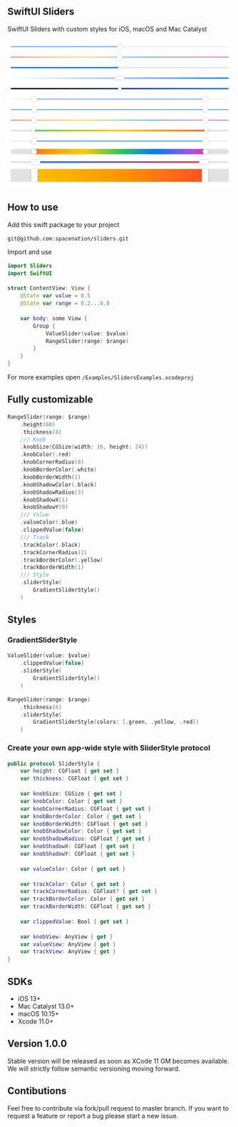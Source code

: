 ## SwiftUI Sliders

SwiftUI Sliders with custom styles for iOS, macOS and Mac Catalyst

<center>
<img src="Resources/sliders.png"/>
</center>

## How to use

Add this swift package to  your project
```
git@github.com:spacenation/sliders.git
```

Import and use

```swift
import Sliders
import SwiftUI

struct ContentView: View {
    @State var value = 0.5
    @State var range = 0.2...0.8
    
    var body: some View {
        Group {
            ValueSlider(value: $value)
            RangeSlider(range: $range)
        }
    }
}
```
For more examples open `/Examples/SlidersExamples.xcodeproj`

## Fully customizable
```swift
RangeSlider(range: $range)
    .height(60)
    .thickness(8)
    /// Knob
    .knobSize(CGSize(width: 16, height: 24))
    .knobColor(.red)
    .knobCornerRadius(8)
    .knobBorderColor(.white)
    .knobBorderWidth(1)
    .knobShadowColor(.black)
    .knobShadowRadius(3)
    .knobShadowX(1)
    .knobShadowY(0)
    /// Value
    .valueColor(.blue)
    .clippedValue(false)
    /// Track
    .trackColor(.black)
    .trackCornerRadius(2)
    .trackBorderColor(.yellow)
    .trackBorderWidth(1)
    /// Style
    .sliderStyle(
        GradientSliderStyle()
    )
```

## Styles
### GradientSliderStyle
```swift
ValueSlider(value: $value)
    .clippedValue(false)
    .sliderStyle(
        GradientSliderStyle()
    )
```
```swift
RangeSlider(range: $range)
    .thickness(6)
    .sliderStyle(
        GradientSliderStyle(colors: [.green, .yellow, .red])
    )
```

### Create your own app-wide style with SliderStyle protocol
```swift
public protocol SliderStyle {
    var height: CGFloat { get set }
    var thickness: CGFloat { get set }
    
    var knobSize: CGSize { get set }
    var knobColor: Color { get set }
    var knobCornerRadius: CGFloat { get set }
    var knobBorderColor: Color { get set }
    var knobBorderWidth: CGFloat { get set }
    var knobShadowColor: Color { get set }
    var knobShadowRadius: CGFloat { get set }
    var knobShadowX: CGFloat { get set }
    var knobShadowY: CGFloat { get set }
    
    var valueColor: Color { get set }
    
    var trackColor: Color { get set }
    var trackCornerRadius: CGFloat? { get set }
    var trackBorderColor: Color { get set }
    var trackBorderWidth: CGFloat { get set }
        
    var clippedValue: Bool { get set }
    
    var knobView: AnyView { get }
    var valueView: AnyView { get }
    var trackView: AnyView { get }
}
```



## SDKs
- iOS 13+
- Mac Catalyst 13.0+
- macOS 10.15+
- Xcode 11.0+

## Version 1.0.0
Stable version will be released as soon as XCode 11 GM becomes available. We will strictly follow semantic versioning moving forward.

## Contibutions
Feel free to contribute via fork/pull request to master branch. If you want to request a feature or report a bug please start a new issue.
